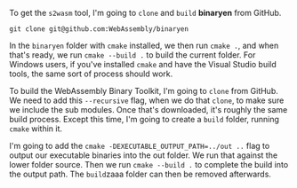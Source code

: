 To get the `s2wasm` tool, I'm going to `clone` and `build` **binaryen** from GitHub. 

```
git clone git@github.com:WebAssembly/binaryen
```

In the `binaryen` folder with `cmake` installed, we then run `cmake .`, and when that's ready, we run `cmake --build .` to build the current folder. For Windows users, if you've installed `cmake` and have the Visual Studio build tools, the same sort of process should work.

To build the WebAssembly Binary Toolkit, I'm going to `clone` from GitHub. We need to add this `--recursive` flag, when we do that `clone`, to make sure we include the sub modules. Once that's downloaded, it's roughly the same build process. Except this time, I'm going to create a `build` folder, running `cmake` within it.

I'm going to add the `cmake -DEXECUTABLE_OUTPUT_PATH=../out ..` flag to output our executable binaries into the out folder. We run that against the lower folder source. Then we run `cmake --build .` to complete the build into the output path. The `build`zaaa folder can then be removed afterwards. 
